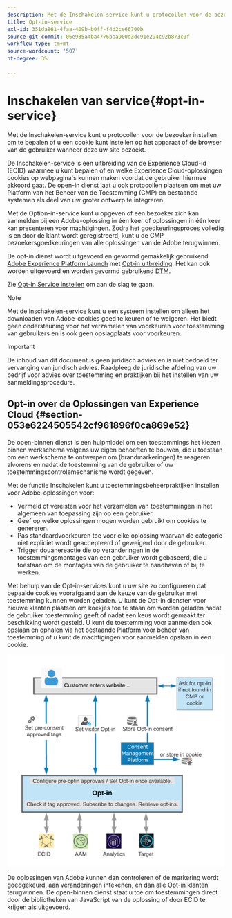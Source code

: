 ```yaml
---
description: Met de Inschakelen-service kunt u protocollen voor de bezoeker instellen om te bepalen of u een cookie kunt instellen op het apparaat of de browser van de gebruiker wanneer deze uw site bezoekt.
title: Opt-in-service
exl-id: 351da861-4faa-409b-b0ff-f4d2ce66700b
source-git-commit: 06e935a4ba4776baa900d3dc91e294c92b873c0f
workflow-type: tm+mt
source-wordcount: '507'
ht-degree: 3%

---
```


# Inschakelen van service{#opt-in-service}

Met de Inschakelen-service kunt u protocollen voor de bezoeker instellen om te bepalen of u een cookie kunt instellen op het apparaat of de browser van de gebruiker wanneer deze uw site bezoekt.

De Inschakelen-service is een uitbreiding van de Experience Cloud-id (ECID) waarmee u kunt bepalen of en welke Experience Cloud-oplossingen cookies op webpagina&#39;s kunnen maken voordat de gebruiker hiermee akkoord gaat. De open-in dienst laat u ook protocollen plaatsen om met uw Platform van het Beheer van de Toestemming (CMP) en bestaande systemen als deel van uw groter ontwerp te integreren.

Met de Option-in-service kunt u opgeven of een bezoeker zich kan aanmelden bij een Adobe-oplossing in één keer of oplossingen in één keer kan presenteren voor machtigingen. Zodra het goedkeuringsproces volledig is en door de klant wordt geregistreerd, kunt u de CMP bezoekersgoedkeuringen van alle oplossingen van de Adobe terugwinnen.

De opt-in dienst wordt uitgevoerd en gevormd gemakkelijk gebruikend [Adobe Experience Platform Launch](https://experienceleague.adobe.com/docs/launch/using/home.html) met [Opt-in uitbreiding](../../implementation-guides/opt-in-service/launch.md). Het kan ook worden uitgevoerd en worden gevormd gebruikend [DTM](../../implementation-guides/opt-in-service/optin-dtm.md).

Zie [Opt-in Service instellen](../../implementation-guides/opt-in-service/getting-started.md) om aan de slag te gaan.

>[!NOTE]
>
>Met de Inschakelen-service kunt u een systeem instellen om alleen het downloaden van Adobe-cookies goed te keuren of te weigeren. Het biedt geen ondersteuning voor het verzamelen van voorkeuren voor toestemming van gebruikers en is ook geen opslagplaats voor voorkeuren.

>[!IMPORTANT]
>
>De inhoud van dit document is geen juridisch advies en is niet bedoeld ter vervanging van juridisch advies. Raadpleeg de juridische afdeling van uw bedrijf voor advies over toestemming en praktijken bij het instellen van uw aanmeldingsprocedure.

## Opt-in over de Oplossingen van Experience Cloud {#section-053e6224505542cf961896f0ca869e52}

De open-binnen dienst is een hulpmiddel om een toestemmings het kiezen binnen werkschema volgens uw eigen behoeften te bouwen, die u toestaan om een werkschema te ontwerpen om (brandmarkeringen) te reageren alvorens en nadat de toestemming van de gebruiker of uw toestemmingscontrolemechanisme wordt gegeven.

Met de functie Inschakelen kunt u toestemmingsbeheerpraktijken instellen voor Adobe-oplossingen voor:

* Vermeld of vereisten voor het verzamelen van toestemmingen in het algemeen van toepassing zijn op een gebruiker.
* Geef op welke oplossingen mogen worden gebruikt om cookies te genereren.
* Pas standaardvoorkeuren toe voor elke oplossing waarvan de categorie niet expliciet wordt geaccepteerd of geweigerd door de gebruiker.
* Trigger douanereactie die op veranderingen in de toestemmingsmontages van een gebruiker wordt gebaseerd, die u toestaan om de montages van de gebruiker te handhaven of bij te werken.

Met behulp van de Opt-in-services kunt u uw site zo configureren dat bepaalde cookies voorafgaand aan de keuze van de gebruiker met toestemming kunnen worden geladen. U kunt de Opt-in diensten voor nieuwe klanten plaatsen om koekjes toe te staan om worden geladen nadat de gebruiker toestemming geeft of nadat een keus wordt gemaakt ter beschikking wordt gesteld. U kunt de toestemming voor aanmelden ook opslaan en ophalen via het bestaande Platform voor beheer van toestemming of u kunt de machtigingen voor aanmelden opslaan in een cookie.

![](assets/Opt-in-approval.png)

De oplossingen van Adobe kunnen dan controleren of de markering wordt goedgekeurd, aan veranderingen intekenen, en dan alle Opt-in klanten terugwinnen. De open-binnen dienst staat u toe om toestemmingen direct door de bibliotheken van JavaScript van de oplossing of door ECID te krijgen als uitgevoerd.
